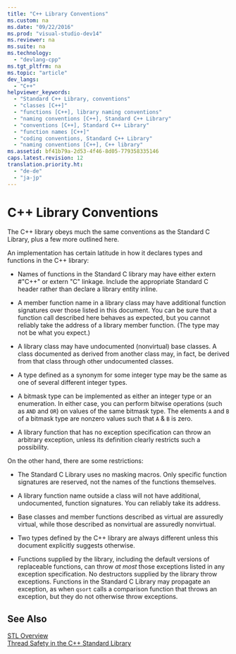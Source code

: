 ```yaml
---
title: "C++ Library Conventions"
ms.custom: na
ms.date: "09/22/2016"
ms.prod: "visual-studio-dev14"
ms.reviewer: na
ms.suite: na
ms.technology: 
  - "devlang-cpp"
ms.tgt_pltfrm: na
ms.topic: "article"
dev_langs: 
  - "C++"
helpviewer_keywords: 
  - "Standard C++ Library, conventions"
  - "classes [C++]"
  - "functions [C++], library naming conventions"
  - "naming conventions [C++], Standard C++ Library"
  - "conventions [C++], Standard C++ Library"
  - "function names [C++]"
  - "coding conventions, Standard C++ Library"
  - "naming conventions [C++], C++ library"
ms.assetid: bf41b79a-2d53-4f46-8d05-779358335146
caps.latest.revision: 12
translation.priority.ht: 
  - "de-de"
  - "ja-jp"
---
```

# C++ Library Conventions
The C++ library obeys much the same conventions as the Standard C Library, plus a few more outlined here.  
  
 An implementation has certain latitude in how it declares types and functions in the C++ library:  
  
-   Names of functions in the Standard C library may have either extern #"C++" or extern "C" linkage. Include the appropriate Standard C header rather than declare a library entity inline.  
  
-   A member function name in a library class may have additional function signatures over those listed in this document. You can be sure that a function call described here behaves as expected, but you cannot reliably take the address of a library member function. (The type may not be what you expect.)  
  
-   A library class may have undocumented (nonvirtual) base classes. A class documented as derived from another class may, in fact, be derived from that class through other undocumented classes.  
  
-   A type defined as a synonym for some integer type may be the same as one of several different integer types.  
  
-   A bitmask type can be implemented as either an integer type or an enumeration. In either case, you can perform bitwise operations (such as `AND` and `OR`) on values of the same bitmask type. The elements `A` and `B` of a bitmask type are nonzero values such that `A` & `B` is zero.  
  
-   A library function that has no exception specification can throw an arbitrary exception, unless its definition clearly restricts such a possibility.  
  
 On the other hand, there are some restrictions:  
  
-   The Standard C Library uses no masking macros. Only specific function signatures are reserved, not the names of the functions themselves.  
  
-   A library function name outside a class will not have additional, undocumented, function signatures. You can reliably take its address.  
  
-   Base classes and member functions described as virtual are assuredly virtual, while those described as nonvirtual are assuredly nonvirtual.  
  
-   Two types defined by the C++ library are always different unless this document explicitly suggests otherwise.  
  
-   Functions supplied by the library, including the default versions of replaceable functions, can throw *at most* those exceptions listed in any exception specification. No destructors supplied by the library throw exceptions. Functions in the Standard C Library may propagate an exception, as when `qsort` calls a comparison function that throws an exception, but they do not otherwise throw exceptions.  
  
## See Also  
 [STL Overview](../vs140/c---standard-library-overview.md)   
 [Thread Safety in the C++ Standard Library](../vs140/thread-safety-in-the-c---standard-library.md)